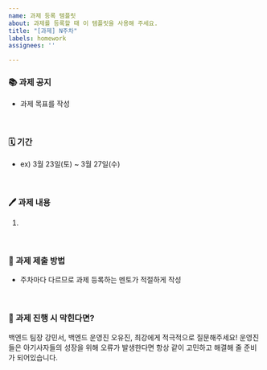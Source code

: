 ```yaml
---
name: 과제 등록 템플릿
about: 과제를 등록할 때 이 템플릿을 사용해 주세요.
title: "[과제] N주차"
labels: homework
assignees: ''

---
```


### 📚 과제 공지
- 과제 목표를 작성

<br>

### 🗓️ 기간
- ex) 3월 23일(토) ~ 3월 27일(수)


<br>

### 🖊️ 과제 내용
1. 

<br> 

### 📄 과제 제출 방법 

- 주차마다 다르므로 과제 등록하는 멘토가 적절하게 작성


<br>

### 🚨 과제 진행 시 막힌다면?

백엔드 팀장 강민서, 백엔드 운영진 오유진, 최강에게 적극적으로 질문해주세요! 운영진들은 아기사자들의 성장을 위해 오류가 발생한다면 항상 같이 고민하고 해결해 줄 준비가 되어있습니다.
